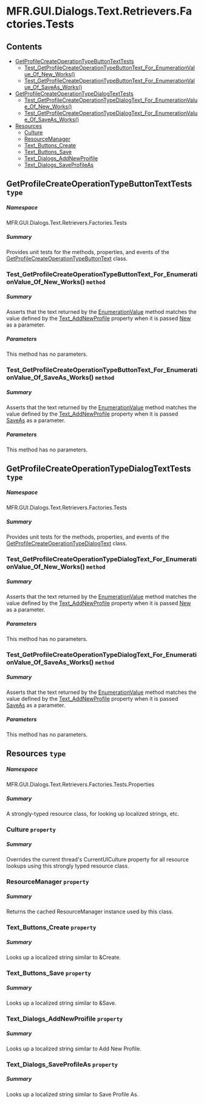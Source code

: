 <a name='assembly'></a>
# MFR.GUI.Dialogs.Text.Retrievers.Factories.Tests

## Contents

- [GetProfileCreateOperationTypeButtonTextTests](#T-MFR-GUI-Dialogs-Text-Retrievers-Factories-Tests-GetProfileCreateOperationTypeButtonTextTests 'MFR.GUI.Dialogs.Text.Retrievers.Factories.Tests.GetProfileCreateOperationTypeButtonTextTests')
  - [Test_GetProfileCreateOperationTypeButtonText_For_EnumerationValue_Of_New_Works()](#M-MFR-GUI-Dialogs-Text-Retrievers-Factories-Tests-GetProfileCreateOperationTypeButtonTextTests-Test_GetProfileCreateOperationTypeButtonText_For_EnumerationValue_Of_New_Works 'MFR.GUI.Dialogs.Text.Retrievers.Factories.Tests.GetProfileCreateOperationTypeButtonTextTests.Test_GetProfileCreateOperationTypeButtonText_For_EnumerationValue_Of_New_Works')
  - [Test_GetProfileCreateOperationTypeButtonText_For_EnumerationValue_Of_SaveAs_Works()](#M-MFR-GUI-Dialogs-Text-Retrievers-Factories-Tests-GetProfileCreateOperationTypeButtonTextTests-Test_GetProfileCreateOperationTypeButtonText_For_EnumerationValue_Of_SaveAs_Works 'MFR.GUI.Dialogs.Text.Retrievers.Factories.Tests.GetProfileCreateOperationTypeButtonTextTests.Test_GetProfileCreateOperationTypeButtonText_For_EnumerationValue_Of_SaveAs_Works')
- [GetProfileCreateOperationTypeDialogTextTests](#T-MFR-GUI-Dialogs-Text-Retrievers-Factories-Tests-GetProfileCreateOperationTypeDialogTextTests 'MFR.GUI.Dialogs.Text.Retrievers.Factories.Tests.GetProfileCreateOperationTypeDialogTextTests')
  - [Test_GetProfileCreateOperationTypeDialogText_For_EnumerationValue_Of_New_Works()](#M-MFR-GUI-Dialogs-Text-Retrievers-Factories-Tests-GetProfileCreateOperationTypeDialogTextTests-Test_GetProfileCreateOperationTypeDialogText_For_EnumerationValue_Of_New_Works 'MFR.GUI.Dialogs.Text.Retrievers.Factories.Tests.GetProfileCreateOperationTypeDialogTextTests.Test_GetProfileCreateOperationTypeDialogText_For_EnumerationValue_Of_New_Works')
  - [Test_GetProfileCreateOperationTypeDialogText_For_EnumerationValue_Of_SaveAs_Works()](#M-MFR-GUI-Dialogs-Text-Retrievers-Factories-Tests-GetProfileCreateOperationTypeDialogTextTests-Test_GetProfileCreateOperationTypeDialogText_For_EnumerationValue_Of_SaveAs_Works 'MFR.GUI.Dialogs.Text.Retrievers.Factories.Tests.GetProfileCreateOperationTypeDialogTextTests.Test_GetProfileCreateOperationTypeDialogText_For_EnumerationValue_Of_SaveAs_Works')
- [Resources](#T-MFR-GUI-Dialogs-Text-Retrievers-Factories-Tests-Properties-Resources 'MFR.GUI.Dialogs.Text.Retrievers.Factories.Tests.Properties.Resources')
  - [Culture](#P-MFR-GUI-Dialogs-Text-Retrievers-Factories-Tests-Properties-Resources-Culture 'MFR.GUI.Dialogs.Text.Retrievers.Factories.Tests.Properties.Resources.Culture')
  - [ResourceManager](#P-MFR-GUI-Dialogs-Text-Retrievers-Factories-Tests-Properties-Resources-ResourceManager 'MFR.GUI.Dialogs.Text.Retrievers.Factories.Tests.Properties.Resources.ResourceManager')
  - [Text_Buttons_Create](#P-MFR-GUI-Dialogs-Text-Retrievers-Factories-Tests-Properties-Resources-Text_Buttons_Create 'MFR.GUI.Dialogs.Text.Retrievers.Factories.Tests.Properties.Resources.Text_Buttons_Create')
  - [Text_Buttons_Save](#P-MFR-GUI-Dialogs-Text-Retrievers-Factories-Tests-Properties-Resources-Text_Buttons_Save 'MFR.GUI.Dialogs.Text.Retrievers.Factories.Tests.Properties.Resources.Text_Buttons_Save')
  - [Text_Dialogs_AddNewProifile](#P-MFR-GUI-Dialogs-Text-Retrievers-Factories-Tests-Properties-Resources-Text_Dialogs_AddNewProifile 'MFR.GUI.Dialogs.Text.Retrievers.Factories.Tests.Properties.Resources.Text_Dialogs_AddNewProifile')
  - [Text_Dialogs_SaveProfileAs](#P-MFR-GUI-Dialogs-Text-Retrievers-Factories-Tests-Properties-Resources-Text_Dialogs_SaveProfileAs 'MFR.GUI.Dialogs.Text.Retrievers.Factories.Tests.Properties.Resources.Text_Dialogs_SaveProfileAs')

<a name='T-MFR-GUI-Dialogs-Text-Retrievers-Factories-Tests-GetProfileCreateOperationTypeButtonTextTests'></a>
## GetProfileCreateOperationTypeButtonTextTests `type`

##### Namespace

MFR.GUI.Dialogs.Text.Retrievers.Factories.Tests

##### Summary

Provides unit tests for the methods, properties, and events of the
[GetProfileCreateOperationTypeButtonText](#T-MFR-GUI-Dialogs-Text-Retrievers-Factories-GetProfileCreateOperationTypeButtonText 'MFR.GUI.Dialogs.Text.Retrievers.Factories.GetProfileCreateOperationTypeButtonText')
class.

<a name='M-MFR-GUI-Dialogs-Text-Retrievers-Factories-Tests-GetProfileCreateOperationTypeButtonTextTests-Test_GetProfileCreateOperationTypeButtonText_For_EnumerationValue_Of_New_Works'></a>
### Test_GetProfileCreateOperationTypeButtonText_For_EnumerationValue_Of_New_Works() `method`

##### Summary

Asserts that the text returned by the
[EnumerationValue](#M-MFR-GUI-Dialogs-Text-Retrievers-Factories-GetProfileCreateOperationTypeButtonText-EnumerationValue 'MFR.GUI.Dialogs.Text.Retrievers.Factories.GetProfileCreateOperationTypeButtonText.EnumerationValue')
method matches the value defined by the
[Text_AddNewProfile](#P-MFR-GUI-Dialogs-Text-Retrievers-Factories-Tests-Properties-Resources-Text_AddNewProfile 'MFR.GUI.Dialogs.Text.Retrievers.Factories.Tests.Properties.Resources.Text_AddNewProfile')
property when it is passed
[New](#T-MFR-GUI-Dialogs-Constants-ProfileCreateOperationType-New 'MFR.GUI.Dialogs.Constants.ProfileCreateOperationType.New') as a
parameter.

##### Parameters

This method has no parameters.

<a name='M-MFR-GUI-Dialogs-Text-Retrievers-Factories-Tests-GetProfileCreateOperationTypeButtonTextTests-Test_GetProfileCreateOperationTypeButtonText_For_EnumerationValue_Of_SaveAs_Works'></a>
### Test_GetProfileCreateOperationTypeButtonText_For_EnumerationValue_Of_SaveAs_Works() `method`

##### Summary

Asserts that the text returned by the
[EnumerationValue](#M-MFR-GUI-Dialogs-Text-Retrievers-Factories-GetProfileCreateOperationTypeButtonText-EnumerationValue 'MFR.GUI.Dialogs.Text.Retrievers.Factories.GetProfileCreateOperationTypeButtonText.EnumerationValue')
method matches the value defined by the
[Text_AddNewProfile](#P-MFR-GUI-Dialogs-Text-Retrievers-Factories-Tests-Properties-Resources-Text_AddNewProfile 'MFR.GUI.Dialogs.Text.Retrievers.Factories.Tests.Properties.Resources.Text_AddNewProfile')
property when it is passed
[SaveAs](#T-MFR-GUI-Dialogs-Constants-ProfileCreateOperationType-SaveAs 'MFR.GUI.Dialogs.Constants.ProfileCreateOperationType.SaveAs') as
a parameter.

##### Parameters

This method has no parameters.

<a name='T-MFR-GUI-Dialogs-Text-Retrievers-Factories-Tests-GetProfileCreateOperationTypeDialogTextTests'></a>
## GetProfileCreateOperationTypeDialogTextTests `type`

##### Namespace

MFR.GUI.Dialogs.Text.Retrievers.Factories.Tests

##### Summary

Provides unit tests for the methods, properties, and events of the
[GetProfileCreateOperationTypeDialogText](#T-MFR-GUI-Dialogs-Text-Retrievers-Factories-GetProfileCreateOperationTypeDialogText 'MFR.GUI.Dialogs.Text.Retrievers.Factories.GetProfileCreateOperationTypeDialogText')
class.

<a name='M-MFR-GUI-Dialogs-Text-Retrievers-Factories-Tests-GetProfileCreateOperationTypeDialogTextTests-Test_GetProfileCreateOperationTypeDialogText_For_EnumerationValue_Of_New_Works'></a>
### Test_GetProfileCreateOperationTypeDialogText_For_EnumerationValue_Of_New_Works() `method`

##### Summary

Asserts that the text returned by the
[EnumerationValue](#M-MFR-GUI-Dialogs-Text-Retrievers-Factories-GetProfileCreateOperationTypeDialogText-EnumerationValue 'MFR.GUI.Dialogs.Text.Retrievers.Factories.GetProfileCreateOperationTypeDialogText.EnumerationValue')
method matches the value defined by the
[Text_AddNewProfile](#P-MFR-GUI-Dialogs-Text-Retrievers-Factories-Tests-Properties-Resources-Text_AddNewProfile 'MFR.GUI.Dialogs.Text.Retrievers.Factories.Tests.Properties.Resources.Text_AddNewProfile')
property when it is passed
[New](#T-MFR-GUI-Dialogs-Constants-ProfileCreateOperationType-New 'MFR.GUI.Dialogs.Constants.ProfileCreateOperationType.New') as a
parameter.

##### Parameters

This method has no parameters.

<a name='M-MFR-GUI-Dialogs-Text-Retrievers-Factories-Tests-GetProfileCreateOperationTypeDialogTextTests-Test_GetProfileCreateOperationTypeDialogText_For_EnumerationValue_Of_SaveAs_Works'></a>
### Test_GetProfileCreateOperationTypeDialogText_For_EnumerationValue_Of_SaveAs_Works() `method`

##### Summary

Asserts that the text returned by the
[EnumerationValue](#M-MFR-GUI-Dialogs-Text-Retrievers-Factories-GetProfileCreateOperationTypeDialogText-EnumerationValue 'MFR.GUI.Dialogs.Text.Retrievers.Factories.GetProfileCreateOperationTypeDialogText.EnumerationValue')
method matches the value defined by the
[Text_AddNewProfile](#P-MFR-GUI-Dialogs-Text-Retrievers-Factories-Tests-Properties-Resources-Text_AddNewProfile 'MFR.GUI.Dialogs.Text.Retrievers.Factories.Tests.Properties.Resources.Text_AddNewProfile')
property when it is passed
[SaveAs](#T-MFR-GUI-Dialogs-Constants-ProfileCreateOperationType-SaveAs 'MFR.GUI.Dialogs.Constants.ProfileCreateOperationType.SaveAs') as
a parameter.

##### Parameters

This method has no parameters.

<a name='T-MFR-GUI-Dialogs-Text-Retrievers-Factories-Tests-Properties-Resources'></a>
## Resources `type`

##### Namespace

MFR.GUI.Dialogs.Text.Retrievers.Factories.Tests.Properties

##### Summary

A strongly-typed resource class, for looking up localized strings, etc.

<a name='P-MFR-GUI-Dialogs-Text-Retrievers-Factories-Tests-Properties-Resources-Culture'></a>
### Culture `property`

##### Summary

Overrides the current thread's CurrentUICulture property for all
  resource lookups using this strongly typed resource class.

<a name='P-MFR-GUI-Dialogs-Text-Retrievers-Factories-Tests-Properties-Resources-ResourceManager'></a>
### ResourceManager `property`

##### Summary

Returns the cached ResourceManager instance used by this class.

<a name='P-MFR-GUI-Dialogs-Text-Retrievers-Factories-Tests-Properties-Resources-Text_Buttons_Create'></a>
### Text_Buttons_Create `property`

##### Summary

Looks up a localized string similar to &Create.

<a name='P-MFR-GUI-Dialogs-Text-Retrievers-Factories-Tests-Properties-Resources-Text_Buttons_Save'></a>
### Text_Buttons_Save `property`

##### Summary

Looks up a localized string similar to &Save.

<a name='P-MFR-GUI-Dialogs-Text-Retrievers-Factories-Tests-Properties-Resources-Text_Dialogs_AddNewProifile'></a>
### Text_Dialogs_AddNewProifile `property`

##### Summary

Looks up a localized string similar to Add New Profile.

<a name='P-MFR-GUI-Dialogs-Text-Retrievers-Factories-Tests-Properties-Resources-Text_Dialogs_SaveProfileAs'></a>
### Text_Dialogs_SaveProfileAs `property`

##### Summary

Looks up a localized string similar to Save Profile As.
